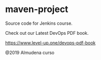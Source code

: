 # maven-project
Source code for Jenkins course. 

Check out our Latest DevOps PDF book.

https://www.level-up.one/devops-pdf-book

@2019 Almudena curso
